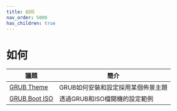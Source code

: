 ```yaml
---
title: 如何
nav_order: 5000
has_children: true
---
```



# 如何

| 議題 | 簡介 |
| --- | --- |
| [GRUB Theme](https://samwhelp.github.io/note-about-grub/read/howto/use_theme.html) | GRUB如何安裝和設定採用某個佈景主題 |
| [GRUB Boot ISO](https://samwhelp.github.io/note-about-grub/read/howto/boot_iso.html) | 透過GRUB和ISO檔開機的設定範例 |
